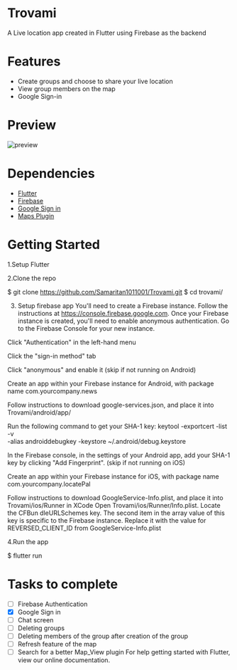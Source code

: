 # Trovami

A Live location app created in Flutter using Firebase as the backend 


# Features

- Create groups and choose to share your live location
- View group members on the map 
- Google Sign-in

# Preview

![preview](https://github.com/Samaritan1011001/Trovami/blob/master/ezgif.com-video-to-gif.gif)


# Dependencies

* [Flutter](https://flutter.io/) 
* [Firebase](https://firebase.google.com/) 
* [Google Sign in](https://github.com/flutter/plugins/tree/master/packages/google_sign_in) 
* [Maps Plugin](https://github.com/apptreesoftware/flutter_google_map_view) 

# Getting Started

1.Setup Flutter

2.Clone the repo

$ git clone https://github.com/Samaritan1011001/Trovami.git
$ cd trovami/

3. Setup firebase app
You'll need to create a Firebase instance. Follow the instructions at https://console.firebase.google.com.
Once your Firebase instance is created, you'll need to enable anonymous authentication.
Go to the Firebase Console for your new instance.

Click "Authentication" in the left-hand menu

Click the "sign-in method" tab

Click "anonymous" and enable it
(skip if not running on Android)

Create an app within your Firebase instance for Android, with package name com.yourcompany.news

Follow instructions to download google-services.json, and place it into Trovami/android/app/

Run the following command to get your SHA-1 key:
keytool -exportcert -list -v \
-alias androiddebugkey -keystore ~/.android/debug.keystore

In the Firebase console, in the settings of your Android app, add your SHA-1 key by clicking "Add Fingerprint".
(skip if not running on iOS)

Create an app within your Firebase instance for iOS, with package name com.yourcompany.locatePal

Follow instructions to download GoogleService-Info.plist, and place it into Trovami/ios/Runner in XCode
Open Trovami/ios/Runner/Info.plist. Locate the CFBun dleURLSchemes key. The second item in the array value of this key is specific to the Firebase instance. Replace it with the value for REVERSED_CLIENT_ID from GoogleService-Info.plist

4.Run the app

$ flutter run


# Tasks to complete

- [ ] Firebase Authentication 
- [x] Google Sign in
- [ ] Chat screen 
- [ ] Deleting groups
- [ ] Deleting members of the group after creation of the group
- [ ] Refresh feature of the map 
- [ ] Search for a better Map_View plugin
For help getting started with Flutter, view our online
documentation.
